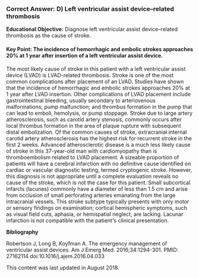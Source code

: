 
### Correct Answer: D) Left ventricular assist device–related thrombosis 

**Educational Objective:** Diagnose left ventricular assist device–related thrombosis as the cause of stroke.

#### **Key Point:** The incidence of hemorrhagic and embolic strokes approaches 20% at 1 year after insertion of a left ventricular assist device.

The most likely cause of stroke in this patient with a left ventricular assist device (LVAD) is LVAD-related thrombosis. Stroke is one of the most common complications after placement of an LVAD. Studies have shown that the incidence of hemorrhagic and embolic strokes approaches 20% at 1 year after LVAD insertion. Other complications of LVAD placement include gastrointestinal bleeding, usually secondary to arteriovenous malformations; pump malfunction; and thrombus formation in the pump that can lead to emboli, hemolysis, or pump stoppage.
Stroke due to large artery atherosclerosis, such as carotid artery stenosis, commonly occurs after local thrombus formation in the area of plaque rupture with subsequent distal embolization. Of the common causes of stroke, extracranial internal carotid artery atherosclerosis has the highest risk for recurrent stroke in the first 2 weeks. Advanced atherosclerotic disease is a much less likely cause of stroke in this 37-year-old man with cardiomyopathy than is thromboembolism related to LVAD placement.
A sizeable proportion of patients will have a cerebral infarction with no definitive cause identified on cardiac or vascular diagnostic testing, termed cryptogenic stroke. However, this diagnosis is not appropriate until a complete evaluation reveals no cause of the stroke, which is not the case for this patient.
Small subcortical infarcts (lacunes) commonly have a diameter of less than 1.5 cm and arise from occlusion of small perforating arteries emanating from the large intracranial vessels. This stroke subtype typically presents with only motor or sensory findings on examination; cortical hemispheric symptoms, such as visual field cuts, aphasia, or hemispatial neglect, are lacking. Lacunar infarction is not compatible with the patient's clinical presentation.

**Bibliography**

Robertson J, Long B, Koyfman A. The emergency management of ventricular assist devices. Am J Emerg Med. 2016;34:1294-301. PMID: 27162114 doi:10.1016/j.ajem.2016.04.033

This content was last updated in August 2018.